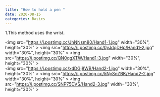 ```yaml
---
title: "How to hold a pen "
date: 2020-08-15
categories: Basics
---
```


1.This method uses the wrist.

<img src="https://i.postimg.cc/JhNNsm80/Hand1-1.jpg" width="30%", height="30%" ></img>
<img src="https://i.postimg.cc/0yJdqDHp/Hand1-2.jpg" width="30%", height="30%" ></img>
<img src="https://i.postimg.cc/QN0qgXTW/Hand1-3.jpg" width="30%", height="30%" ></img><br/>
<img src="https://i.postimg.cc/xdDGj8WB/Hand2-1.jpg" width="30%", height="30%" ></img>
<img src="https://i.postimg.cc/5NySnZBK/Hand2-2.jpg" width="30%", height="30%" ></img>
<img src="https://i.postimg.cc/SNP75DVS/Hand2-3.jpg" width="30%", height="30%" ></img>

[jekyll-docs]: https://jekyllrb.com/docs/home
[jekyll-gh]: https://github.com/jekyll/jekyll
[jekyll-talk]: https://talk.jekyllrb.com/
